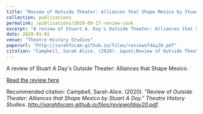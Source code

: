 ```yaml
---
title: "Review of Outside Theater: Alliances that Shape Mexico by Stuart A. Day"
collection: publications
permalink: /publications/2020-09-17-review-cook
excerpt: "A review of Stuart A. Day's Outside Theater: Alliances that Shape Mexico."
date: 2020-01-01
venue: "Theatre History Studies"
paperurl: "http://sarahfocam.github.io/files/reviewofday20.pdf"
citation: "Campbell, Sarah Alice. (2020). &quot;Review of Outside Theater: Alliances that Shape Mexico by Stuart A. Day.&quot; <i>Theatre History Studies</i>. http://sarahfocam.github.io/files/reviewofday20.pdf."
---
```

A review of Stuart A Day's Outside Theater: Alliances that Shape Mexico.

[Read the review here](http://sarahfocam.github.io/files/reviewofday20.pdf)

Recommended citation: Campbell, Sarah Alice. (2020). "Review of <i>Outside Theater: Alliances that Shape Mexico<i> by Stuart A Day." <i>Theatre History Studies</i>. http://sarahfocam.github.io/files/reviewofday20.pdf.
